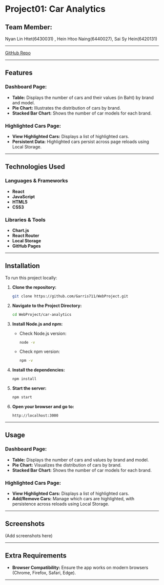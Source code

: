 # Project01: Car Analytics

## Team Member:
Nyan Lin Htet(6430031) , Hein Htoo Naing(6440027), Sai Sy Hein(6420131)

---

 [GitHub Repo](https://github.com/Garris711/Webproject/car-analytics)

---

## Features

### Dashboard Page:
- **Table:** Displays the number of cars and their values (in Baht) by brand and model.
- **Pie Chart:** Illustrates the distribution of cars by brand.
- **Stacked Bar Chart:** Shows the number of car models for each brand.

### Highlighted Cars Page:
- **View Highlighted Cars:** Displays a list of highlighted cars.
- **Persistent Data:** Highlighted cars persist across page reloads using Local Storage.

---

## Technologies Used

### Languages & Frameworks
- **React**
- **JavaScript**
- **HTML5**
- **CSS3**

### Libraries & Tools
- **Chart.js**
- **React Router**
- **Local Storage**
- **GitHub Pages**

---

## Installation

To run this project locally:

1. **Clone the repository:**
    ```bash
    git clone https://github.com/Garris711/WebProject.git
    ```

2. **Navigate to the Project Directory:**
    ```bash
    cd WebProject/car-analytics
    ```

3. **Install Node.js and npm:**
    - Check Node.js version:
      ```bash
      node -v
      ```
    - Check npm version:
      ```bash
      npm -v 
      ```

4. **Install the dependencies:**
    ```bash
    npm install
    ```

5. **Start the server:**
    ```bash
    npm start
    ```

6. **Open your browser and go to:**
    ```
    http://localhost:3000
    ```

---

## Usage

### Dashboard Page:
- **Table:** Displays the number of cars and values by brand and model.
- **Pie Chart:** Visualizes the distribution of cars by brand.
- **Stacked Bar Chart:** Shows the number of car models for each brand.

### Highlighted Cars Page:
- **View Highlighted Cars:** Displays a list of highlighted cars.
- **Add/Remove Cars:** Manage which cars are highlighted, with persistence across reloads using Local Storage.

---

## Screenshots
(Add screenshots here)

---


## Extra Requirements
- **Browser Compatibility:** Ensure the app works on modern browsers (Chrome, Firefox, Safari, Edge).


---


